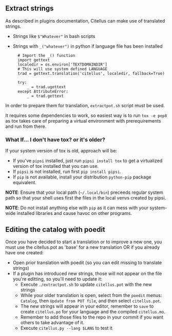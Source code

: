 ## Extract strings
As described in plugins documentation, Citellus can make use of translated strings.

- Strings like `$"Whatever"` in bash scripts

- Strings with `_("whatever")` in python if language file has been installed

        # Import the _() function
        import gettext
        localedir = os.environ['TEXTDOMAINDIR']
        # This will use system defined LANGUAGE
        trad = gettext.translation('citellus', localedir, fallback=True)

        try:
            _ = trad.ugettext
        except AttributeError:
            _ = trad.gettext

In order to prepare them for translation, `extractpot.sh` script must be used.

It requires some dependencies to work, so easiest way is to run `tox -e pep8` as tox takes care of preparing a virtual environment with prerequirements and run from there.

### What If... I don't have tox? or it's older?

If your system version of tox is old, approach will be:
- If you've `pipsi` installed, just run `pipsi install tox` to get a virtualized version of tox installed that you can use.
- If `pipsi` is not installed, run first `pip install pipsi`.
- If `pip` is not available, install your distribution `python-pip` package equivalent.

**NOTE**: Ensure that your local path (`~/.local/bin`) preceeds regular system path so that your shell uses first the files in the local venvs created by pipsi.

**NOTE**: Do not install anything else with `pip` as it can mess with your system-wide installed libraries and cause havoc on other programs.

## Editing the catalog with poedit

Once you have decided to start a translation or to improve a new one, you must use the citellus.pot as 'base' for a new translation OR if you already have one created:

- Open prior translation with poedit (so you can edit missing to translate strings)
- If a plugin has introduced new strings, those will not appear on the file you're editting, so you'll need to update it:
    - Execute `./extractpot.sh` to update `citellus.pot` with the new strings
    - While your older translation is open, select from the `poedit` menus: `Catalog`, then `Update from POT file`, and then select `citellus.pot`.
    - The new strings will appear in your editor, remember to `save` to create `citellus.po` for your language and the compiled `citellus.mo`.
    - Remember to add those files to the repo in your commit if you want others to take advantage of it.
    - Execute `citellus.py --lang $LANG` to test it
